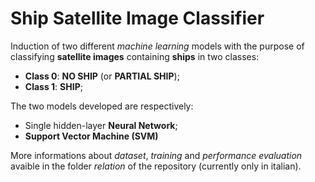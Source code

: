 # Ship Satellite Image Classifier

Induction of two different _machine learning_ models with the purpose of classifying __satellite images__ containing __ships__ in two classes:
- __Class 0__: __NO SHIP__ (or __PARTIAL SHIP__);
- __Class 1__: __SHIP__;

The two models developed are respectively:
- Single hidden-layer __Neural Network__;
- __Support Vector Machine (SVM)__

More informations about _dataset_, _training_ and _performance evaluation_ avaible in the folder _relation_ of the repository (currently only in italian).
